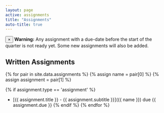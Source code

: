 ```yaml
---
layout: page
active: assignments
title: "Assignments"
auto-title: true
---
```


<div class="alert alert-dismissible alert-warning">
  <button type="button" class="close" data-dismiss="alert">&times;</button>
  <strong>Warning:</strong> Any assignment with a due-date before the start of the quarter is not ready yet.
  Some new assignments will also be added.
</div>


## Written Assignments

{% for pair in site.data.assignments %}
  {% assign name = pair[0] %}
  {% assign assignment = pair[1] %}

  {% if assignment.type == 'assignment' %}
- [{{ assignment.title }} - {{ assignment.subtitle }}]({{ name }}) due {{ assignment.due }}
  {% endif %}
{% endfor %}

